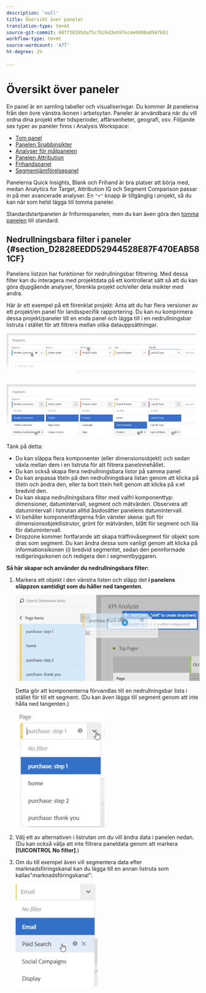 ```yaml
---
description: 'null'
title: Översikt över paneler
translation-type: tm+mt
source-git-commit: 68ff30395daf5cfb26d3e597ec4e6098a856fb51
workflow-type: tm+mt
source-wordcount: '477'
ht-degree: 2%

---
```



# Översikt över paneler

En panel är en samling tabeller och visualiseringar. Du kommer åt panelerna från den övre vänstra ikonen i arbetsytan. Paneler är användbara när du vill ordna dina projekt efter tidsperioder, affärsenheter, geografi, osv. Följande sex typer av paneler finns i Analysis Workspace:

* [Tom panel](blank-panel.md)
* [Panelen Snabbinsikter](quickinsight.md)
* [Analyser för målpanelen](a4t-panel.md)
* [Panelen Attribution](attribution.md)
* [Frihandspanel](freeform-panel.md)
* [Segmentjämförelsepanel](c-segment-comparison/segment-comparison.md)

Panelerna Quick Insights, Blank och Frihand är bra platser att börja med, medan Analytics for Target, Attribution IQ och Segment Comparison passar in på mer avancerade analyser. En `"+"` knapp är tillgänglig i projekt, så du kan när som helst lägga till tomma paneler.

Standardstartpanelen är friformspanelen, men du kan även göra den [tomma panelen](/help/analyze/analysis-workspace/c-panels/blank-panel.md) till standard.

## Nedrullningsbara filter i paneler {#section_D2828EEDD52944528E87F470EAB581CF}

Panelens listzon har funktioner för nedrullningsbar filtrering. Med dessa filter kan du interagera med projektdata på ett kontrollerat sätt så att du kan göra djupgående analyser, förenkla projekt och/eller dela insikter med andra.

Här är ett exempel på ett förenklat projekt: Anta att du har flera versioner av ett projekt/en panel för landsspecifik rapportering. Du kan nu komprimera dessa projekt/paneler till en enda panel och lägga till i en nedrullningsbar listruta i stället för att filtrera mellan olika datauppsättningar.

![](assets/dropdowns.png)

Tänk på detta:

* Du kan släppa flera komponenter (eller dimensionsobjekt) och sedan växla mellan dem i en listruta för att filtrera panelinnehållet.
* Du kan också skapa flera nedrullningsbara listor på samma panel.
* Du kan anpassa titeln på den nedrullningsbara listan genom att klicka på titeln och ändra den, eller ta bort titeln helt genom att klicka på x:et bredvid den.
* Du kan skapa nedrullningsbara filter med valfri komponenttyp: dimensioner, datumintervall, segment och mätvärden. Observera att datumintervall i listrutan alltid åsidosätter panelens datumintervall.
* Vi behåller komponentfärgerna från vänster skena: gult för dimensionsobjektlistrutor, grönt för mätvärden, blått för segment och lila för datumintervall.
* Dropzone kommer fortfarande att skapa träffnivåsegment för objekt som dras som segment. Du kan ändra dessa som vanligt genom att klicka på informationsikonen (i) bredvid segmentet, sedan den pennformade redigeringsikonen och redigera den i segmentbyggaren.

**Så här skapar och använder du nedrullningsbara filter:**

1. Markera ett objekt i den vänstra listen och släpp det **i panelens släppzon samtidigt som du håller ned tangenten**.

   ![](assets/create_dropdown.png)

   Detta gör att komponenterna förvandlas till en nedrullningsbar lista i stället för till ett segment. (Du kan även lägga till segment genom att inte hålla ned tangenten.)

   ![](assets/dropdown.png)

1. Välj ett av alternativen i listrutan om du vill ändra data i panelen nedan. (Du kan också välja att inte filtrera paneldata genom att markera **[!UICONTROL No filter]**.)
1. Om du till exempel även vill segmentera data efter marknadsföringskanal kan du lägga till en annan listruta som kallas&quot;marknadsföringskanal&quot;:

   ![](assets/mc_dropdown.png)

